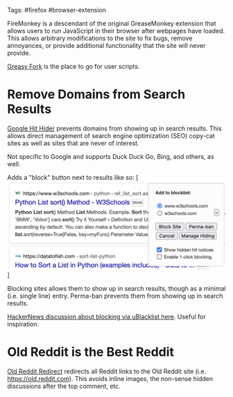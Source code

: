 Tags: #firefox #browser-extension 

FireMonkey is a descendant of the original GreaseMonkey extension that allows users to run JavaScript in their browser after webpages have loaded.  This allows arbitrary modifications to the site to fix bugs, remove annoyances, or provide additional functionality that the site will never provide.

[Greasy Fork](https://greasyfork.org/en) is the place to go for user scripts.

# Remove Domains from Search Results

[Google Hit Hider](https://greasyfork.org/scripts/1682-google-hit-hider-by-domain-search-filter-block-sites) prevents domains from showing up in search results.  This allows direct management of search engine optimization (SEO) copy-cat sites as well as sites that are never of interest.

Not specific to Google and supports Duck Duck Go, Bing, and others, as well. 

Adds a "block" button next to results like so:
[![Google Hit Hider - Example](resources/google-hit-hider-example.png)]

Blocking sites allows them to show up in search results, though as a minimal (i.e. single line) entry. Perma-ban prevents them from showing up in search results.

[HackerNews discussion about blocking via uBlacklist here](https://news.ycombinator.com/item?id=29546433).  Useful for inspiration.

# Old Reddit is the Best Reddit
[Old Reddit Redirect](https://greasyfork.org/scripts/426731-old-reddit-redirect) redirects all Reddit links to the Old Reddit site (i.e. https://old.reddit.com).  This avoids inline images, the non-sense hidden discussions after the top comment, etc.